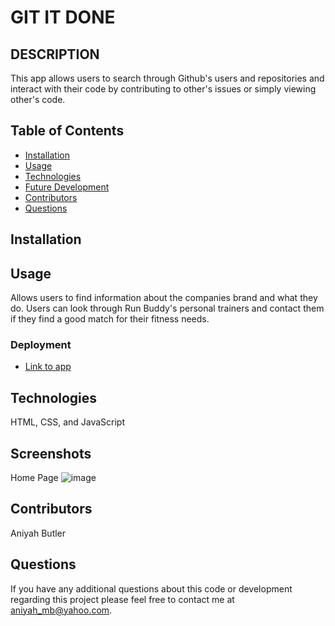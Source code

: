 # GIT IT DONE


## DESCRIPTION

This app allows users to search through Github's users and repositories and interact with their code by contributing to other's issues or simply viewing other's code.

## Table of Contents
* [Installation](#installation)
* [Usage](#usage)
* [Technologies](#technologies)
* [Future Development](#Future)
* [Contributors](#contributors)
* [Questions](#questions) 
   
## Installation


## Usage  
Allows users to find information about the companies brand and what they do.
Users can look through Run Buddy's personal trainers and contact them if they find a good match for their fitness needs.


### Deployment

* [Link to app]( https://aniyahmb99.github.io/git-it-done/)


## Technologies
HTML, CSS, and JavaScript


## Screenshots

Home Page
![image]()

## Contributors
Aniyah Butler

## Questions

If you have any additional questions about this code or development regarding this project please feel free to contact me at aniyah_mb@yahoo.com.
